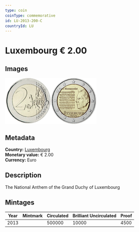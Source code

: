 ```yaml
---
type: coin
coinType: commemorative
id: LU-2013-200-C
countryId: LU
---
```


# Luxembourg € 2.00

## Images

<img src="../../Images/common-2007-200.webp" height="150" alt="Front image"><img src="Images/LU-2013-200.webp" height="150" alt="Back image">

## Metadata

**Country:** [Luxembourg](../../Countries/Luxembourg/index.md)\
**Monetary value:** € 2.00\
**Currency:** Euro

## Description

The National Anthem of the Grand Duchy of Luxembourg

## Mintages

| Year | Mintmark | Circulated | Brilliant Uncirculated | Proof |
| ---- | -------- | ---------- | ---------------------- | ----- |
| 2013 |          | 500000     | 10000                  | 4500  |
